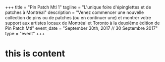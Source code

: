 +++
title = "Pin Patch Mtl 1"
tagline = "L'unique foire d'épinglettes et de patches à Montréal"
description = "Venez commencer une nouvelle collection de pins ou de patches (ou en continuer une) et montrer votre support aux artistes locaux de Montréal et Toronto à la deuxième édition de Pin Patch Mtl"
event_date = "September 30th, 2017 // 30 Septembre 2017"
type = "event"
+++

# this is content
